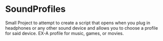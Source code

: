 # SoundProfiles
Small Project to attempt to create a script that opens when you plug in headphones or any other sound device and allows you to choose a profile for said device. EX-A profile for music, games, or movies.  
